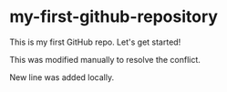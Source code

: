 # my-first-github-repository
This is my first GitHub repo. Let's get started!

This was modified manually to resolve the conflict.

New line was added locally. 